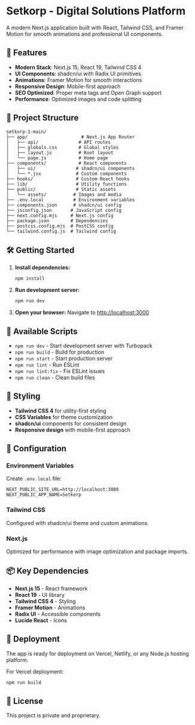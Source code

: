 # Setkorp - Digital Solutions Platform

A modern Next.js application built with React, Tailwind CSS, and Framer Motion for smooth animations and professional UI components.

## 🚀 Features

- **Modern Stack**: Next.js 15, React 19, Tailwind CSS 4
- **UI Components**: shadcn/ui with Radix UI primitives
- **Animations**: Framer Motion for smooth interactions
- **Responsive Design**: Mobile-first approach
- **SEO Optimized**: Proper meta tags and Open Graph support
- **Performance**: Optimized images and code splitting

## 📁 Project Structure

```
setkorp-1-main/
├── app/                    # Next.js App Router
│   ├── api/               # API routes
│   ├── globals.css        # Global styles
│   ├── layout.js          # Root layout
│   └── page.js            # Home page
├── components/            # React components
│   ├── ui/               # shadcn/ui components
│   └── *.jsx             # Custom components
├── hooks/                # Custom React hooks
├── lib/                  # Utility functions
├── public/               # Static assets
│   └── assets/          # Images and media
├── .env.local           # Environment variables
├── components.json      # shadcn/ui config
├── jsconfig.json       # JavaScript config
├── next.config.mjs     # Next.js config
├── package.json        # Dependencies
├── postcss.config.mjs  # PostCSS config
└── tailwind.config.js  # Tailwind config
```

## 🛠️ Getting Started

1. **Install dependencies:**
   ```bash
   npm install
   ```

2. **Run development server:**
   ```bash
   npm run dev
   ```

3. **Open your browser:**
   Navigate to [http://localhost:3000](http://localhost:3000)

## 📝 Available Scripts

- `npm run dev` - Start development server with Turbopack
- `npm run build` - Build for production
- `npm run start` - Start production server
- `npm run lint` - Run ESLint
- `npm run lint:fix` - Fix ESLint issues
- `npm run clean` - Clean build files

## 🎨 Styling

- **Tailwind CSS 4** for utility-first styling
- **CSS Variables** for theme customization
- **shadcn/ui** components for consistent design
- **Responsive design** with mobile-first approach

## 🔧 Configuration

### Environment Variables
Create `.env.local` file:
```env
NEXT_PUBLIC_SITE_URL=http://localhost:3000
NEXT_PUBLIC_APP_NAME=Setkorp
```

### Tailwind CSS
Configured with shadcn/ui theme and custom animations.

### Next.js
Optimized for performance with image optimization and package imports.

## 📦 Key Dependencies

- **Next.js 15** - React framework
- **React 19** - UI library
- **Tailwind CSS 4** - Styling
- **Framer Motion** - Animations
- **Radix UI** - Accessible components
- **Lucide React** - Icons

## 🚀 Deployment

The app is ready for deployment on Vercel, Netlify, or any Node.js hosting platform.

For Vercel deployment:
```bash
npm run build
```

## 📄 License

This project is private and proprietary.